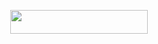 <p align="center"><a href="https://dashboard.heroku.com/new?template=https://github.com/ArmanGG01/KarmanRob"> <img src="https://img.shields.io/badge/Deploy%20On%20Heroku-black?style=for-the-badge&logo=heroku" width="220" height="38.45"/></a></p>
